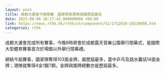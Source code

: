 ```yaml
---
layout: post
title: 成都大運會今晚閉幕　國家隊與港隊成績歷屆最佳
date: 2023-08-08 18:17:43.000000000 +08:00
link: https://news.rthk.hk/rthk/ch/component/k2/1712610-20230808.htm
categories: rthk
---
```


成都大運會完成所有賽事，今晚8時將會於成都露天音樂公園舉行閉幕式，是國際大型體育賽事首次於場館以外舉行閉幕禮。

總結今屆賽事，國家隊奪得103面金牌，屬歷屆最多，當中乒乓及跳水囊括14面金牌；港隊就奪得4金1銀7銅，金牌與獎牌總數亦是歷屆最多。
